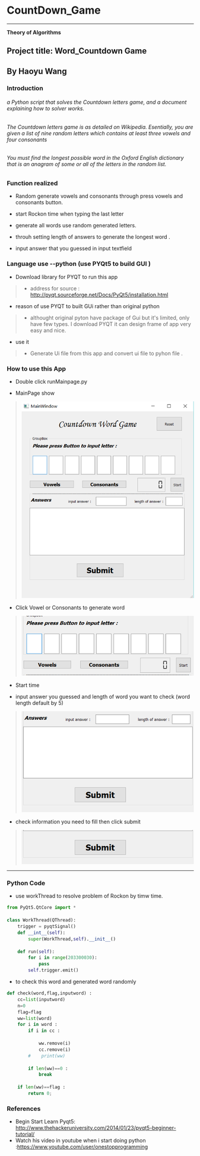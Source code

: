 # CountDown_Game
----------------------------------
__Theory of Algorithms__

## Project title: Word_Countdown Game
 By Haoyu Wang 
 ---------------------------
 
### Introduction

######  a Python script that solves the Countdown letters game, and a document explaining how to solver works.

###### The Countdown letters game is as detailed on Wikipedia. Esentially, you are given a list of nine random letters which contains at least three vowels and four consonants
 
###### You must find the longest possible word in the Oxford English dictionary that is an anagram of some or all of the letters in the random list.


### Function realized

* Random generate vowels and consonants through press vowels and consonants button.

* start Rockon time when typing the last letter 

* generate all words use random generated letters.

* throuh setting length of answers to generate the longest word .

* input answer that you guessed in input textfield  


### Language use --python (use PYQt5 to build GUI ) 

* Download library for PYQT to run this app

>- address for source : http://pyqt.sourceforge.net/Docs/PyQt5/installation.html

* reason of use PYQT to built GUi rather than original python

>- althought original pyton have package of Gui but it's limited, only have few types. I download PYQT it can design frame of app very easy and nice.

* use it

>-  Generate Ui file from this app and convert ui file to pyhon file .

### How to use this App

* Double click runMainpage.py 

* MainPage show
>![image](https://github.com/G00330443/CountDown-Game/blob/master/Graph/mainpage.PNG)
>
* Click Vowel or Consonants to generate word 
>![image](https://github.com/G00330443/CountDown-Game/blob/master/Graph/generated%20Word.PNG)

* Start time

* input answer you guessed and length of word you want to check  (word length default by 5)
>![image](https://github.com/G00330443/CountDown-Game/blob/master/Graph/inputword%20and%20set%20len%20of%20word.PNG)

* check information you need to fill then click submit
>![image](https://github.com/G00330443/CountDown-Game/blob/master/Graph/submit.PNG)
--------------------

### Python Code
* use workThread to resolve problem of  Rockon by timw time.
```python 
from PyQt5.QtCore import *

class WorkThread(QThread):
    trigger = pyqtSignal()
    def __int__(self):
        super(WorkThread,self).__init__()

    def run(self):
        for i in range(203300030):
            pass
        self.trigger.emit()  
```

* to check this word and generated word randomly
```python 
def check(word,flag,inputword) :
    cc=list(inputword)
    n=0
    flag=flag
    ww=list(word)
    for i in word :
        if i in cc :
            
            ww.remove(i)
            cc.remove(i)
        #    print(ww)
      
        if len(ww)==0 :
            break 
     
    if len(ww)==flag :
        return 0;
```

### References
* Begin Start Learn Pyqt5:   http://www.thehackeruniversity.com/2014/01/23/pyqt5-beginner-tutorial/
* Watch his video in youtube when i start doing python :https://www.youtube.com/user/onestopprogramming
